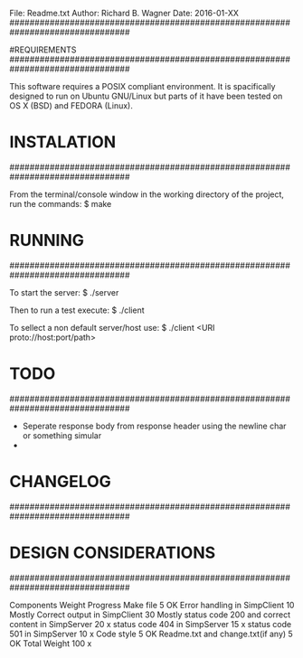 
File: Readme.txt
Author: Richard B. Wagner
Date: 2016-01-XX
################################################################################

#REQUIREMENTS
################################################################################

This software requires a POSIX compliant environment. It is spacifically 
designed to run on Ubuntu GNU/Linux but parts of it have been tested on OS X (BSD) and 
FEDORA (Linux). 

# INSTALATION
################################################################################

From the terminal/console window in the working directory of the project, run 
the commands: 
$ make

# RUNNING
################################################################################

To start the server:
$ ./server

Then to run a test execute:
$ ./client 

To sellect a non default server/host use: 
$ ./client <URI proto://host:port/path>


# TODO
################################################################################
- Seperate response body from response header using the newline char or 
	something simular
- 


# CHANGELOG
################################################################################





# DESIGN CONSIDERATIONS
################################################################################

Components                                         Weight    Progress
Make file                                          5         OK
Error handling in SimpClient                       10        Mostly
Correct output in SimpClient                       30        Mostly
status code 200 and correct content in SimpServer  20        x
status code 404 in SimpServer                      15        x
status code 501 in SimpServer                      10        x
Code style                                         5         OK
Readme.txt and change.txt(if any)                  5         OK
Total Weight                                       100       x
